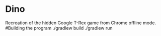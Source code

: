 # Dino
Recreation of the hidden Google T-Rex game from Chrome offline mode.
#Building the program
./gradlew build
./gradlew run
